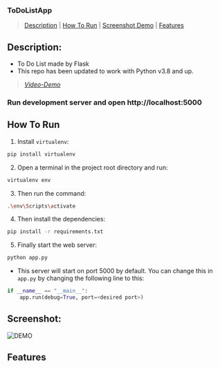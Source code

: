### ToDoListApp

> [Description](#description) | [How To Run](#How_To_Run) | [Screenshot Demo](#screenshot) | [Features](#Features)

## Description:
- To Do List made by Flask 
- This repo has been updated to work with Python v3.8 and up.
> [_Video-Demo_](https://youtu.be/RMzKPTu2Nwo)

### Run development server and open http://localhost:5000

## How To Run
1. Install `virtualenv`:
```bash
pip install virtualenv
```
2. Open a terminal in the project root directory and run:
```bash
virtualenv env
```
3. Then run the command:
```bash
.\env\Scripts\activate
```
4. Then install the dependencies:
```bash
pip install -r requirements.txt
```
5. Finally start the web server:
```bash
python app.py
```
- This server will start on port 5000 by default. You can change this in `app.py` by changing the following line to this:

```python
if __name__ == "__main__":
    app.run(debug=True, port=<desired port>)
```

## Screenshot:
![DEMO](.png)

## Features

